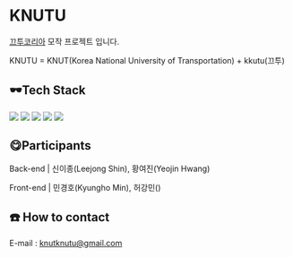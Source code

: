 # KNUTU
<a href="https://kkutu.co.kr/">끄투코리아</a> 모작 프로젝트 입니다.

KNUTU = KNUT(Korea National University of Transportation) + kkutu(끄투)
## 🕶️Tech Stack
<img src="https://camo.githubusercontent.com/86bce3a74251cbd8c9ec6431dc697ec1d6f52a9cd9d0423343a43576426eecc4/68747470733a2f2f696d672e736869656c64732e696f2f62616467652f48544d4c2d4533344632363f7374796c653d666c61742d737175617265266c6f676f3d68746d6c35266c6f676f436f6c6f723d7768697465"> <img src="https://camo.githubusercontent.com/91e2f3c1d23db10e1becb96c9e734bc41c3897ff1512292b15e2b5c1fab0b44d/68747470733a2f2f696d672e736869656c64732e696f2f62616467652f4353532d3135373242363f7374796c653d666c61742d737175617265266c6f676f3d63737333266c6f676f436f6c6f723d7768697465"> <img src="https://camo.githubusercontent.com/60c0425e7ee8b67e0bcd3be3c9a2c55b4635c615216ca5a006a3158d50c22bbd/68747470733a2f2f696d672e736869656c64732e696f2f62616467652f4a6176615363726970742d6666623133623f7374796c653d666c61742d737175617265266c6f676f3d6a617661736372697074266c6f676f436f6c6f723d7768697465"> <img src="https://camo.githubusercontent.com/b751db9e3e2cfaf23ac33b24e48b5db4066a94a59731cfa5dc46971a7080785f/68747470733a2f2f696d672e736869656c64732e696f2f62616467652f52656163742d3631444146423f7374796c653d666c61742d737175617265266c6f676f3d7265616374266c6f676f436f6c6f723d7768697465"> <img src="https://camo.githubusercontent.com/e5e1b0f6385294f384736687f3e6083f5579cf8e583460fe3c303ce8b5b1e3c0/68747470733a2f2f696d672e736869656c64732e696f2f62616467652f537072696e672d3644423333463f7374796c653d666c61742d737175617265266c6f676f3d537072696e67266c6f676f436f6c6f723d7768697465">

## 😋Participants
 Back-end | 신이종(Leejong Shin), 황여진(Yeojin Hwang)
 
 Front-end | 민경호(Kyungho Min), 허강민()
 
 ## ☎️ How to contact
E-mail : knutknutu@gmail.com
